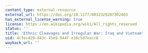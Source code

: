 ```yaml
---
content_type: external-resource
external_url: https://doi.org/10.1177/0032329207302403
has_external_license_warning: true
license: https://en.wikipedia.org/wiki/All_rights_reserved
status: ''
title: 'Ethnic Cleavages and Irregular War: Iraq and Vietnam'
uid: 4cfec428-d43c-45e9-944f-e36c5d7eacc8
wayback_url: ''
---
```

